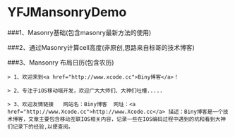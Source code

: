 # YFJMansonryDemo

###1、Masonry基础(包含masonry最新方法的使用)

###2、通过Masonry计算cell高度(非原创,思路来自标哥的技术博客)

###3、Mansonry 布局日历(包含农历)

```
> 1、欢迎来到<a href="http://www.xcode.cc">Biny博客</a>！

> 2、专注于iOS移动端开发，欢迎广大大师们、大神们吐槽.....

> 3、欢迎友情链接   网站名：Biny博客  网址：<a href="http://www.Xcode.cc">http://www.Xcode.cc</a> 描述：Biny博客是一个技术博客，文章主要包含移动互联IOS相关内容，记录一些在IOS编码过程中遇到的坑和看到大神们记录下的经验,以便查阅。

```
